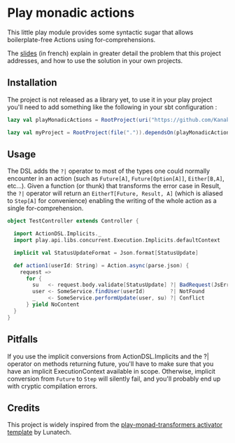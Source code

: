 Play monadic actions
====================

This little play module provides some syntactic sugar that allows boilerplate-free Actions using for-comprehensions.

The [slides](https://kanaka-io.github.io/play-monadic-actions/index.html) (in french) explain in greater detail the problem
 that this project addresses, and how to use the solution in your own projects.

## Installation

The project is not released as a library yet, to use it in your play project you'll need to add something like the following in your sbt configuration :

~~~scala
lazy val playMonadicActions = RootProject(uri("https://github.com/Kanaka-io/play-monadic-actions.git"))

lazy val myProject = RootProject(file(".")).dependsOn(playMonadicActions)
~~~


## Usage

The DSL adds the `?|` operator to most of the types one could normally encounter in an action
(such as `Future[A]`, `Future[Option[A]]`, `Either[B,A]`, etc...). Given a function (or thunk) that transforms the error case in Result,
the `?|` operator will return an `EitherT[Future, Result, A]` (which is aliased to `Step[A]` for convenience)
enabling the writing of the whole action as a single for-comprehension.

~~~scala
object TestController extends Controller {

  import ActionDSL.Implicits._
  import play.api.libs.concurrent.Execution.Implicits.defaultContext

  implicit val StatusUpdateFormat = Json.format[StatusUpdate]

  def action1(userId: String) = Action.async(parse.json) {
    request =>
      for {
        su   <- request.body.validate[StatusUpdate] ?| BadRequest(JsError.toFlatJson(_:ActionDSL.JsErrorContent))
        user <- SomeService.findUser(userId)        ?| NotFound
        _    <- SomeService.performUpdate(user, su) ?| Conflict
      } yield NoContent
  }
}
~~~

## Pitfalls

If you use the implicit conversions from ActionDSL.Implicits and the ?| operator on methods returning future,
you'll have to make sure that you have an implicit ExecutionContext available in scope. Otherwise, implicit conversion
from `Future` to `Step` will silently fail, and you'll probably end up with cryptic compilation errors.

## Credits

This project is widely inspired from the [play-monad-transformers activator template](https://github.com/lunatech-labs/play-monad-transformers#master) by Lunatech.